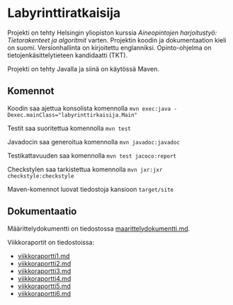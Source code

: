 # Labyrinttiratkaisija

Projekti on tehty Helsingin yliopiston kurssia _Aineopintojen harjoitustyö: Tietorakenteet ja algoritmit_ varten. Projektin koodin ja dokumentaation kieli on suomi. Versionhallinta on kirjoitettu englanniksi. Opinto-ohjelma on tietojenkäsittelytieteen kandidaatti (TKT).

Projekti on tehty Javalla ja siinä on käytössä Maven.

## Komennot

Koodin saa ajettua konsolista komennolla ```mvn exec:java -Dexec.mainClass="labyrinttirkaisija.Main"```

Testit saa suoritettua komennolla ```mvn test```

Javadocin saa generoitua komennolla ```mvn javadoc:javadoc```

Testikattavuuden saa komennolla ```mvn test jacoco:report```

Checkstylen saa tarkistettua komennolla ```mvn jxr:jxr checkstyle:checkstyle```

Maven-komennot luovat tiedostoja kansioon ```target/site```

## Dokumentaatio 

Määrittelydokumentti on tiedostossa [maarittelydokumentti.md](https://github.com/elehtine/labyrinttiratkaisija/blob/master/dokumentaatio/maarittelydokumentti.md).

Viikkoraportit on tiedostoissa:
 - [viikkoraportti1.md](https://github.com/elehtine/labyrinttiratkaisija/blob/master/dokumentaatio/viikkoraportti1.md)
 - [viikkoraportti2.md](https://github.com/elehtine/labyrinttiratkaisija/blob/master/dokumentaatio/viikkoraportti2.md)
 - [viikkoraportti3.md](https://github.com/elehtine/labyrinttiratkaisija/blob/master/dokumentaatio/viikkoraportti3.md)
 - [viikkoraportti4.md](https://github.com/elehtine/labyrinttiratkaisija/blob/master/dokumentaatio/viikkoraportti4.md)
 - [viikkoraportti5.md](https://github.com/elehtine/labyrinttiratkaisija/blob/master/dokumentaatio/viikkoraportti5.md)
 - [viikkoraportti6.md](https://github.com/elehtine/labyrinttiratkaisija/blob/master/dokumentaatio/viikkoraportti6.md)
